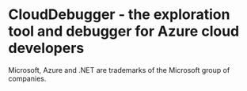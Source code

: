 # CloudDebugger - the exploration tool and debugger for Azure cloud developers








Microsoft, Azure and .NET are trademarks of the Microsoft group of companies.